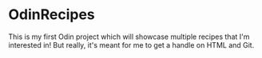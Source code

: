 # OdinRecipes

This is my first Odin project which will showcase multiple recipes that I'm interested in! But really, it's meant for me to get a handle on HTML and Git.